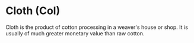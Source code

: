 # Cloth (Col)

Cloth is the product of cotton processing in a weaver's house or shop. It is usually of much greater monetary value than raw cotton.